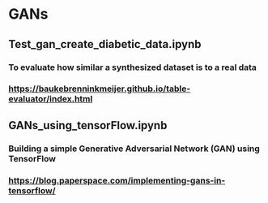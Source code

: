 # GANs

## Test_gan_create_diabetic_data.ipynb
### To evaluate how similar a synthesized dataset is to a real data 
### https://baukebrenninkmeijer.github.io/table-evaluator/index.html

## GANs_using_tensorFlow.ipynb
### Building a simple Generative Adversarial Network (GAN) using TensorFlow
### https://blog.paperspace.com/implementing-gans-in-tensorflow/
